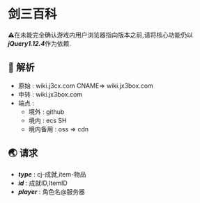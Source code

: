 # 剑三百科
⚠️在未能完全确认游戏内用户浏览器指向版本之前,请将核心功能仍以***jQuery1.12.4***作为依赖.

## 🚀 解析
+ 原始 : wiki.j3cx.com  CNAME=> wiki.jx3box.com
+ 中转 : wiki.jx3box.com
+ 端点 : 
    + 境外 : github
    + 境内 : ecs SH
    + 境内备用 : oss => cdn

## 🌏 请求
+ ***type*** : cj-成就,item-物品
+ ***id*** : 成就ID,ItemID
+ ***player*** : 角色名@服务器